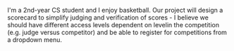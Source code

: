 I'm a 2nd-year CS student and I enjoy basketball. 
Our project will design a scorecard to simplify judging and verification of scores - I believe we should have different access levels dependent on levelin the competition (e.g. judge versus competitor) and be able to register for competitions from a dropdown menu.
